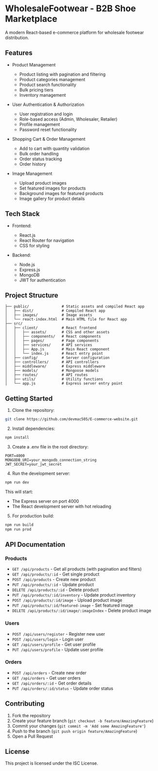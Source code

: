 # WholesaleFootwear - B2B Shoe Marketplace

A modern React-based e-commerce platform for wholesale footwear distribution.

## Features

- Product Management
  - Product listing with pagination and filtering
  - Product categories management
  - Product search functionality
  - Bulk pricing tiers
  - Inventory management

- User Authentication & Authorization
  - User registration and login
  - Role-based access (Admin, Wholesaler, Retailer)
  - Profile management
  - Password reset functionality

- Shopping Cart & Order Management
  - Add to cart with quantity validation
  - Bulk order handling
  - Order status tracking
  - Order history

- Image Management
  - Upload product images
  - Set featured images for products
  - Background images for featured products
  - Image gallery for product details

## Tech Stack

- Frontend:
  - React.js
  - React Router for navigation
  - CSS for styling

- Backend:
  - Node.js
  - Express.js
  - MongoDB
  - JWT for authentication

## Project Structure

```
├── public/               # Static assets and compiled React app
│   ├── dist/             # Compiled React app
│   ├── images/           # Image assets
│   └── react-index.html  # Main HTML file for React app
├── src/
│   ├── client/           # React frontend
│   │   ├── assets/       # CSS and other assets
│   │   ├── components/   # React components
│   │   ├── pages/        # Page components
│   │   ├── services/     # API services
│   │   ├── App.js        # Main React component
│   │   └── index.js      # React entry point
│   ├── config/           # Server configuration
│   ├── controllers/      # API controllers
│   ├── middleware/       # Express middleware
│   ├── models/           # Mongoose models
│   ├── routes/           # API routes
│   ├── utils/            # Utility functions
│   └── app.js            # Express server entry point
```

## Getting Started

1. Clone the repository:
```bash
git clone https://github.com/devmac505/E-commerce-website.git
```

2. Install dependencies:
```bash
npm install
```

3. Create a .env file in the root directory:
```env
PORT=4000
MONGODB_URI=your_mongodb_connection_string
JWT_SECRET=your_jwt_secret
```

4. Run the development server:
```bash
npm run dev
```

This will start:
- The Express server on port 4000
- The React development server with hot reloading

5. For production build:
```bash
npm run build
npm run prod
```

## API Documentation

### Products

- `GET /api/products` - Get all products (with pagination and filters)
- `GET /api/products/:id` - Get single product
- `POST /api/products` - Create new product
- `PUT /api/products/:id` - Update product
- `DELETE /api/products/:id` - Delete product
- `PUT /api/products/:id/inventory` - Update product inventory
- `POST /api/products/:id/image` - Upload product image
- `PUT /api/products/:id/featured-image` - Set featured image
- `DELETE /api/products/:id/image/:imageIndex` - Delete product image

### Users

- `POST /api/users/register` - Register new user
- `POST /api/users/login` - Login user
- `GET /api/users/profile` - Get user profile
- `PUT /api/users/profile` - Update user profile

### Orders

- `POST /api/orders` - Create new order
- `GET /api/orders` - Get user orders
- `GET /api/orders/:id` - Get order details
- `PUT /api/orders/:id/status` - Update order status

## Contributing

1. Fork the repository
2. Create your feature branch (`git checkout -b feature/AmazingFeature`)
3. Commit your changes (`git commit -m 'Add some AmazingFeature'`)
4. Push to the branch (`git push origin feature/AmazingFeature`)
5. Open a Pull Request

## License

This project is licensed under the ISC License.

